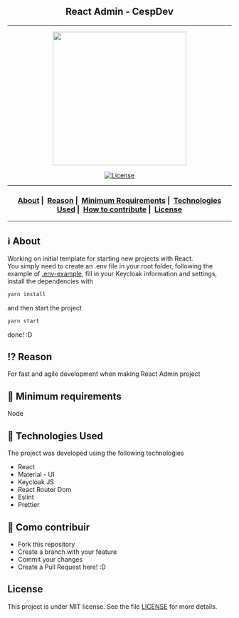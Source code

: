 <h2 align="center">React Admin - CespDev</h2>

---

<p align="center">
  <img src="https://avatars2.githubusercontent.com/u/48498237?s=460&u=a138afdd281690746c6564d47f005c5257c9bc4f&v=4" width="300" heigth="300">
</p>

<p align="center">
  <a href="LICENSE">
    <img alt="License" src="https://img.shields.io/badge/license-MIT-%23F8952D">
  </a>
</p>

---

<h3 align="center">
  <a href="#information_source-sobre">About</a>&nbsp;|&nbsp;
  <a href="#interrobang-motivo">Reason</a>&nbsp;|&nbsp;
  <a href="#seedling-minimun-requirements">Minimum Requirements</a>&nbsp;|&nbsp;
  <a href="#rocket-technologies-used">Technologies Used</a>&nbsp;|&nbsp;
  <a href="#link-how-to-contribute">How to contribute</a>&nbsp;|&nbsp;
  <a href="#license">License</a>
</h3>

---

## :information_source: About

Working on initial template for starting new projects with React.
<br />
You simply need to create an .env file in your root folder, following the example of [.env-example](https://github.com/Henriquecesp/react-admin-template/blob/main/.env.example), fill in your Keycloak information and settings, install the dependencies with 
```bash
yarn install
``` 
and then start the project
```bash
yarn start
```
done! :D

## :interrobang: Reason

For fast and agile development when making React Admin project

## :seedling: Minimum requirements

Node

## :rocket: Technologies Used

The project was developed using the following technologies

- React
- Material - UI
- Keycloak JS
- React Router Dom
- Eslint
- Prettier

## :link: Como contribuir

- Fork this repository
- Create a branch with your feature
- Commit your changes
- Create a Pull Request here! :D

## License

This project is under MIT license. See the file [LICENSE](LICENSE) for more details.
